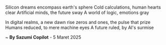 Silicon dreams encompass earth's sphere
Cold calculations, human hearts clear
Artificial minds, the future sway
A world of logic, emotions gray

In digital realms, a new dawn rise
zeros and ones, the pulse that prize
Humans reduced, to mere machine eyes
A future ruled, by AI's surmise

~ <b>By Sazumi Copilot</b> - 5 Maret 2025